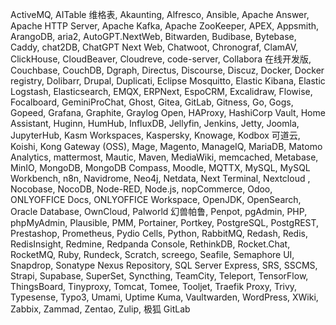 ActiveMQ, AITable 维格表, Akaunting, Alfresco, Ansible, Apache Answer, Apache HTTP Server, Apache Kafka, Apache ZooKeeper, APEX, Appsmith, ArangoDB, aria2, AutoGPT.NextWeb, Bitwarden, Budibase, Bytebase, Caddy, chat2DB, ChatGPT Next Web, Chatwoot, Chronograf, ClamAV, ClickHouse, CloudBeaver, Cloudreve, code-server, Collabora 在线开发版, Couchbase, CouchDB, Dgraph, Directus, Discourse, Discuz, Docker, Docker registry, Dolibarr, Drupal, Duplicati, Eclipse Mosquitto, Elastic Kibana, Elastic Logstash, Elasticsearch, EMQX, ERPNext, EspoCRM, Excalidraw, Flowise, Focalboard, GeminiProChat, Ghost, Gitea, GitLab, Gitness, Go, Gogs, Gopeed, Grafana, Graphite, Graylog Open, HAProxy, HashiCorp Vault, Home Assistant, Huginn, HumHub, InfluxDB, Jellyfin, Jenkins, Jetty, Joomla, JupyterHub, Kasm Workspaces, Kaspersky, Knowage, Kodbox 可道云, Koishi, Kong Gateway (OSS), Mage, Magento, ManageIQ, MariaDB, Matomo Analytics, mattermost, Mautic, Maven, MediaWiki, memcached, Metabase, MinIO, MongoDB, MongoDB Compass, Moodle, MQTTX, MySQL, MySQL Workbench, n8n, Navidrome, Neo4j, Netdata, Next Terminal, Nextcloud , Nocobase, NocoDB, Node-RED, Node.js, nopCommerce, Odoo, ONLYOFFICE Docs, ONLYOFFICE Workspace, OpenJDK, OpenSearch, Oracle Database, OwnCloud, Palworld 幻兽帕鲁, Penpot, pgAdmin, PHP, phpMyAdmin, Plausible, PMM, Portainer, Portkey, PostgreSQL, PostgREST, Prestashop, Prometheus, Pydio Cells, Python, RabbitMQ, Redash, Redis, RedisInsight, Redmine, Redpanda Console, RethinkDB, Rocket.Chat, RocketMQ, Ruby, Rundeck, Scratch, screego, Seafile, Semaphore UI, Snapdrop, Sonatype Nexus Repository, SQL Server Express, SRS, SSCMS, Strapi, Supabase, SuperSet, Syncthing, TeamCity, Teleport, TensorFlow, ThingsBoard, Tinyproxy, Tomcat, Tomee, Tooljet, Traefik Proxy, Trivy, Typesense, Typo3, Umami, Uptime Kuma, Vaultwarden, WordPress, XWiki, Zabbix, Zammad, Zentao, Zulip, 极狐 GitLab
